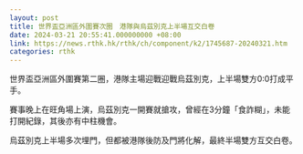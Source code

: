 ```yaml
---
layout: post
title: 世界盃亞洲區外圍賽次圈　港隊與烏茲別克上半場互交白卷
date: 2024-03-21 20:55:41.000000000 +08:00
link: https://news.rthk.hk/rthk/ch/component/k2/1745687-20240321.htm
categories: rthk
---
```


世界盃亞洲區外圍賽第二圈，港隊主場迎戰迎戰烏茲別克，上半場雙方0:0打成平手。

賽事晚上在旺角場上演，烏茲別克一開賽就搶攻，曾經在3分鐘「食詐糊」，未能打開紀錄，其後亦有中柱機會。

烏茲別克上半場多次埋門，但都被港隊後防及門將化解，最終半場雙方互交白卷。
